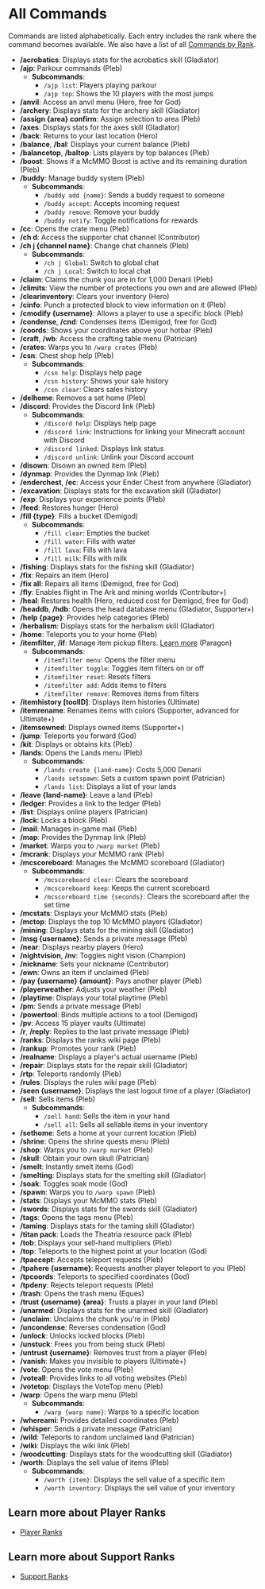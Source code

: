 # All Commands

Commands are listed alphabetically. Each entry includes the rank where the command becomes available. We also have a list of all [Commands by Rank](../gameplay-features/commands.md).

- **/acrobatics**: Displays stats for the acrobatics skill (Gladiator)
- **/ajp**: Parkour commands (Pleb)
  - **Subcommands**:  
    - `/ajp list`: Players playing parkour
    - `/ajp top`: Shows the 10 players with the most jumps
- **/anvil**: Access an anvil menu (Hero, free for God)
- **/archery**: Displays stats for the archery skill (Gladiator)
- **/assign {area} confirm**: Assign selection to area (Pleb)
- **/axes**: Displays stats for the axes skill (Gladiator)
- **/back**: Returns to your last location (Hero)
- **/balance**, **/bal**: Displays your current balance (Pleb)
- **/balancetop**, **/baltop**: Lists players by top balances (Pleb)
- **/boost**: Shows if a McMMO Boost is active and its remaining duration (Pleb)
- **/buddy**: Manage buddy system (Pleb)
  - **Subcommands**:  
    - `/buddy add {name}`: Sends a buddy request to someone
    - `/buddy accept`: Accepts incoming request
    - `/buddy remove`: Remove your buddy
    - `/buddy notify`: Toggle notifications for rewards
- **/cc**: Opens the crate menu (Pleb)
- **/ch d**: Access the supporter chat channel (Contributor)
- **/ch j {channel name}**: Change chat channels (Pleb)
  - **Subcommands**:  
    - `/ch j Global`: Switch to global chat
    - `/ch j Local`: Switch to local chat
- **/claim**: Claims the chunk you are in for 1,000 Denarii (Pleb)
- **/climits**: View the number of protections you own and are allowed (Pleb)
- **/clearinventory**: Clears your inventory (Hero)
- **/cinfo**: Punch a protected block to view information on it (Pleb)
- **/cmodify {username}**: Allows a player to use a specific block (Pleb)
- **/condense**, **/cnd**: Condenses items (Demigod, free for God)
- **/coords**: Shows your coordinates above your hotbar (Pleb)
- **/craft**, **/wb**: Access the crafting table menu (Patrician)
- **/crates**: Warps you to `/warp crates` (Pleb)
- **/csn**: Chest shop help (Pleb)
  - **Subcommands**:  
    - `/csn help`: Displays help page
    - `/csn history`: Shows your sale history
    - `/csn clear`: Clears sales history
- **/delhome**: Removes a set home (Pleb)
- **/discord**: Provides the Discord link (Pleb)
  - **Subcommands**:  
    - `/discord help`: Displays help page
    - `/discord link`: Instructions for linking your Minecraft account with Discord
    - `/discord linked`: Displays link status
    - `/discord unlink`: Unlink your Discord account
- **/disown**: Disown an owned item (Pleb)
- **/dynmap**: Provides the Dynmap link (Pleb)
- **/enderchest**, **/ec**: Access your Ender Chest from anywhere (Gladiator)
- **/excavation**: Displays stats for the excavation skill (Gladiator)
- **/exp**: Displays your experience points (Pleb)
- **/feed**: Restores hunger (Hero)
- **/fill {type}**: Fills a bucket (Demigod)
  - **Subcommands**:  
    - `/fill clear`: Empties the bucket
    - `/fill water`: Fills with water
    - `/fill lava`: Fills with lava
    - `/fill milk`: Fills with milk
- **/fishing**: Displays stats for the fishing skill (Gladiator)
- **/fix**: Repairs an item (Hero)
- **/fix all**: Repairs all items (Demigod, free for God)
- **/fly**: Enables flight in The Ark and mining worlds (Contributor+)
- **/heal**: Restores health (Hero, reduced cost for Demigod, free for God)
- **/headdb**, **/hdb**: Opens the head database menu (Gladiator, Supporter+)
- **/help {page}**: Provides help categories (Pleb)
- **/herbalism**: Displays stats for the herbalism skill (Gladiator)
- **/home**: Teleports you to your home (Pleb)
- **/itemfilter**, **/if**: Manage item pickup filters. [Learn more](itemfilter.md)  (Paragon)
  - **Subcommands**:  
    - `/itemfilter menu`: Opens the filter menu
    - `/itemfilter toggle`: Toggles item filters on or off
    - `/itemfilter reset`: Resets filters
    - `/itemfilter add`: Adds items to filters
    - `/itemfilter remove`: Removes items from filters
- **/itemhistory [toolID]**: Displays item histories (Ultimate)
- **/itemrename**: Renames items with colors (Supporter, advanced for Ultimate+)
- **/itemsowned**: Displays owned items (Supporter+)
- **/jump**: Teleports you forward (God)
- **/kit**: Displays or obtains kits (Pleb)
- **/lands**: Opens the Lands menu (Pleb)
  - **Subcommands**:  
    - `/lands create {land-name}`: Costs 5,000 Denarii
    - `/lands setspawn`: Sets a custom spawn point (Patrician)
    - `/lands list`: Displays a list of your lands
- **/leave {land-name}**: Leave a land (Pleb)
- **/ledger**: Provides a link to the ledger (Pleb)
- **/list**: Displays online players (Patrician)
- **/lock**: Locks a block (Pleb)
- **/mail**: Manages in-game mail (Pleb)
- **/map**: Provides the Dynmap link (Pleb)
- **/market**: Warps you to `/warp market` (Pleb)
- **/mcrank**: Displays your McMMO rank (Pleb)
- **/mcscoreboard**: Manages the McMMO scoreboard (Gladiator)
  - **Subcommands**:  
    - `/mcscoreboard clear`: Clears the scoreboard
    - `/mcscoreboard keep`: Keeps the current scoreboard
    - `/mcscoreboard time {seconds}`: Clears the scoreboard after the set time
- **/mcstats**: Displays your McMMO stats (Pleb)
- **/mctop**: Displays the top 10 McMMO players (Gladiator)
- **/mining**: Displays stats for the mining skill (Gladiator)
- **/msg {username}**: Sends a private message (Pleb)
- **/near**: Displays nearby players (Hero)
- **/nightvision**, **/nv**: Toggles night vision (Champion)
- **/nickname**: Sets your nickname (Contributor)
- **/own**: Owns an item if unclaimed (Pleb)
- **/pay {username} {amount}**: Pays another player (Pleb)
- **/playerweather**: Adjusts your weather (Pleb)
- **/playtime**: Displays your total playtime (Pleb)
- **/pm**: Sends a private message (Pleb)
- **/powertool**: Binds multiple actions to a tool (Demigod)
- **/pv**: Access 15 player vaults (Ultimate)
- **/r**, **/reply**: Replies to the last private message (Pleb)
- **/ranks**: Displays the ranks wiki page (Pleb)
- **/rankup**: Promotes your rank (Pleb)
- **/realname**: Displays a player's actual username (Pleb)
- **/repair**: Displays stats for the repair skill (Gladiator)
- **/rtp**: Teleports randomly (Pleb)
- **/rules**: Displays the rules wiki page (Pleb)
- **/seen {username}**: Displays the last logout time of a player (Gladiator)
- **/sell**: Sells items (Pleb)
  - **Subcommands**:  
    - `/sell hand`: Sells the item in your hand
    - `/sell all`: Sells all sellable items in your inventory
- **/sethome**: Sets a home at your current location (Pleb)
- **/shrine**: Opens the shrine quests menu (Pleb)
- **/shop**: Warps you to `/warp market` (Pleb)
- **/skull**: Obtain your own skull (Patrician)
- **/smelt**: Instantly smelt items (God)
- **/smelting**: Displays stats for the smelting skill (Gladiator)
- **/soak**: Toggles soak mode (God)
- **/spawn**: Warps you to `/warp spawn` (Pleb)
- **/stats**: Displays your McMMO stats (Pleb)
- **/swords**: Displays stats for the swords skill (Gladiator)
- **/tags**: Opens the tags menu (Pleb)
- **/taming**: Displays stats for the taming skill (Gladiator)
- **/titan pack**: Loads the Theatria resource pack (Pleb)
- **/tob**: Displays your sell-hand multipliers (Pleb)
- **/top**: Teleports to the highest point at your location (God)
- **/tpaccept**: Accepts teleport requests (Pleb)
- **/tpahere {username}**: Requests another player teleport to you (Pleb)
- **/tpcoords**: Teleports to specified coordinates (God)
- **/tpdeny**: Rejects teleport requests (Pleb)
- **/trash**: Opens the trash menu (Eques)
- **/trust {username} {area}**: Trusts a player in your land (Pleb)
- **/unarmed**: Displays stats for the unarmed skill (Gladiator)
- **/unclaim**: Unclaims the chunk you're in (Pleb)
- **/uncondense**: Reverses condensation (God)
- **/unlock**: Unlocks locked blocks (Pleb)
- **/unstuck**: Frees you from being stuck (Pleb)
- **/untrust {username}**: Removes trust from a player (Pleb)
- **/vanish**: Makes you invisible to players (Ultimate+)
- **/vote**: Opens the vote menu (Pleb)
- **/voteall**: Provides links to all voting websites (Pleb)
- **/votetop**: Displays the VoteTop menu (Pleb)
- **/warp**: Opens the warp menu (Pleb)
  - **Subcommands**:  
    - `/warp {warp name}`: Warps to a specific location
- **/whereami**: Provides detailed coordinates (Pleb)
- **/whisper**: Sends a private message (Patrician)
- **/wild**: Teleports to random unclaimed land (Patrician)
- **/wiki**: Displays the wiki link (Pleb)
- **/woodcutting**: Displays stats for the woodcutting skill (Gladiator)
- **/worth**: Displays the sell value of items (Pleb)
  - **Subcommands**:  
    - `/worth {item}`: Displays the sell value of a specific item
    - `/worth inventory`: Displays the sell value of your inventory

## Learn more about Player Ranks
- [Player Ranks](../gameplay-features/ranks/README.md)
## Learn more about Support Ranks
- [Support Ranks](../gameplay-features/feature-shop.md)
